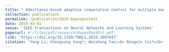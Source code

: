 ```yaml
---
title: " Admittance-based adaptive cooperative control for multiple manipulators with output constraints"
collection: publications
permalink: /publication/2019-bayespostest
date: 2019-03-01
venue: 'IEEE Transactions on Neural Networks and Learning Systems'
paperurl: #'/files/pdf/research/BayesPostEst.pdf'
link: 'https://doi.org/10.1109/TNNLS.2019.2897847'
citation: 'Yong Li; Chenguang Yang*; Weisheng Yan;<b> Rongxin Cui*</b>; Andy Annamalai.&quot; Admittance-based adaptive cooperative control for multiple manipulators with output constraints.&quot; <i> IEEE Transactions on Neural Networks and Learning Systems</i>,  2019, 30(12): 3621-3632. doi:10.1109/TNNLS.2019.2897847'
---
```


